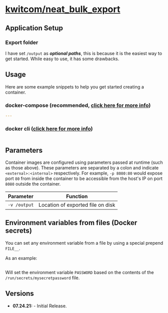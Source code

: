 
# [kwitcom/neat_bulk_export](https://github.com/kwitcom/neat_bulk_export)

## Application Setup

### Export folder

I have set `/output` as ***optional paths***, this is because it is the easiest way to get started. While easy to use, it has some drawbacks. 
## Usage

Here are some example snippets to help you get started creating a container.

### docker-compose (recommended, [click here for more info](https://docs.linuxserver.io/general/docker-compose))

```yaml
---

```

### docker cli ([click here for more info](https://docs.docker.com/engine/reference/commandline/cli/))

```bash

```

## Parameters

Container images are configured using parameters passed at runtime (such as those above). These parameters are separated by a colon and indicate `<external>:<internal>` respectively. For example, `-p 8080:80` would expose port `80` from inside the container to be accessible from the host's IP on port `8080` outside the container.

| Parameter | Function |
| :----: | --- |
| `-v /output` | Location of exported file on disk |


## Environment variables from files (Docker secrets)

You can set any environment variable from a file by using a special prepend `FILE__`.

As an example:

```bash

```

Will set the environment variable `PASSWORD` based on the contents of the `/run/secrets/mysecretpassword` file.



## Versions

* **07.24.21:** - Initial Release. 